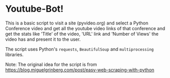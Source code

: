 # Youtube-Bot!

This is a basic script to visit a site (pyvideo.org) and select a Python Conference video and get all the youtube video links
of that conference and get the stats like 'Title' of the video, 'URL' link and 'Number of Views' the video has and present it to the user.

The script uses Python's `requests`, `BeautifulSoup` and `multiprocessing` libraries. 


Note: The original idea for the script is from https://blog.miguelgrinberg.com/post/easy-web-scraping-with-python
